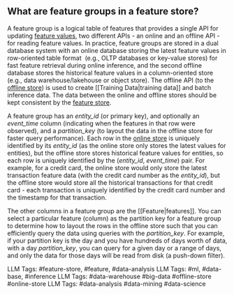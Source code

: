 **What are feature groups in a feature store?**
-----------------------------------------------

A feature group is a logical table of features that provides a single API for updating [feature values](http://www.hopsworks.ai/dictionary/feature-value), two different APIs - an online and an offline API - for reading feature values. In practice, feature groups are stored in a dual database system with an online database storing the latest feature values in row-oriented table format  (e.g., OLTP databases or key-value stores) for fast feature retrieval during online inference, and the second offline database stores the historical feature values in a column-oriented store (e.g., data warehouse/lakehouse or object store). The offline API (to the [offline store](https://www.hopsworks.ai/dictionary/offline-store)) is used to create [[Training Data|training data]] and batch inference data. The data between the online and offline stores should be kept consistent by the [feature store](https://www.hopsworks.ai/dictionary/feature-store).

A feature group has an *entity\_id* (or primary key), and optionally an *event\_time* column (indicating when the features in that row were observed), and a *partition\_key* (to layout the data in the offline store for faster query performance). Each row in the [online store](https://www.hopsworks.ai/dictionary/online-store) is uniquely identified by its *entity\_id* (as the online store only stores the latest values for entities), but the offline store stores historical feature values for entities, so each row is uniquely identified by the (*entity\_id*, *event\_time*) pair. For example, for a credit card, the online store would only store the latest transaction feature data (with the credit card number as the *entity\_id*), but the offline store would store all the historical transactions for that credit card - each transaction is uniquely identified by the credit card number and the timestamp for that transaction.

The other columns in a feature group are the [[Feature|features]]. You can select a particular feature (column) as the partition key for a feature group to determine how to layout the rows in the offline store such that you can efficiently query the data using queries with the *partition\_key*. For example, if your partition key is the day and you have hundreds of days worth of data, with a day *partition\_key*, you can query for a given day or a range of days, and only the data for those days will be read from disk (a push-down filter).


LLM Tags:  #feature-store, #feature, #data-analysis
LLM Tags:  #ml, #data-base, #inference
LLM Tags:  #data-warehouse #big-data #offline-store #online-store
LLM Tags:  #data-analysis #data-mining #data-science
